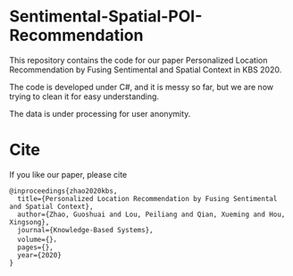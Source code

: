 # Sentimental-Spatial-POI-Recommendation
This repository contains the code for our paper Personalized Location Recommendation by Fusing Sentimental and Spatial Context in KBS 2020.

The code is developed under C#, and it is messy so far, but we are now trying to clean it for easy understanding.

The data is under processing for user anonymity.

# Cite
If you like our paper, please cite
```
@inproceedings{zhao2020kbs,
  title={Personalized Location Recommendation by Fusing Sentimental and Spatial Context},
  author={Zhao, Guoshuai and Lou, Peiliang and Qian, Xueming and Hou, Xingsong},
  journal={Knowledge-Based Systems},
  volume={}，
  pages={},
  year={2020}
}
```
